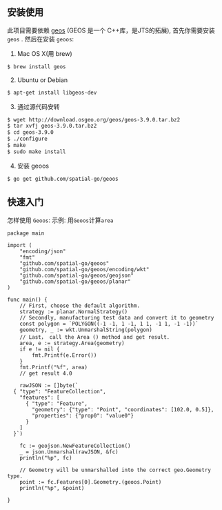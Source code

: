 ## 安装使用

此项目需要依赖 [geos](https://github.com/libgeos/geos) (GEOS 是一个 C++库，是​JTS的拓展), 首先你需要安装 `geos` . 然后在安装 `geoos`:

1. Mac OS X(用 brew)
```sh
$ brew install geos
```
2. Ubuntu or Debian
```sh
$ apt-get install libgeos-dev
```
3. 通过源代码安转
```sh
$ wget http://download.osgeo.org/geos/geos-3.9.0.tar.bz2
$ tar xvfj geos-3.9.0.tar.bz2
$ cd geos-3.9.0
$ ./configure
$ make
$ sudo make install
```
4. 安装 geoos
```sh
$ go get github.com/spatial-go/geoos
```

## 快速入门
怎样使用 `Geoos`:
示例: 用`Geoos`计算`area`
```
package main

import (
	"encoding/json"
	"fmt"
	"github.com/spatial-go/geoos"
	"github.com/spatial-go/geoos/encoding/wkt"
	"github.com/spatial-go/geoos/geojson"
	"github.com/spatial-go/geoos/planar"
)

func main() {
	// First, choose the default algorithm.
	strategy := planar.NormalStrategy()
	// Secondly, manufacturing test data and convert it to geometry
	const polygon = `POLYGON((-1 -1, 1 -1, 1 1, -1 1, -1 -1))`
	geometry, _ := wkt.UnmarshalString(polygon)
	// Last， call the Area () method and get result.
	area, e := strategy.Area(geometry)
	if e != nil {
		fmt.Printf(e.Error())
	}
	fmt.Printf("%f", area)
	// get result 4.0

	rawJSON := []byte(`
  { "type": "FeatureCollection",
	"features": [
	  { "type": "Feature",
		"geometry": {"type": "Point", "coordinates": [102.0, 0.5]},
		"properties": {"prop0": "value0"}
	  }
	]
  }`)

	fc := geojson.NewFeatureCollection()
	_ = json.Unmarshal(rawJSON, &fc)
	println("%p", fc)

	// Geometry will be unmarshalled into the correct geo.Geometry type.
	point := fc.Features[0].Geometry.(geoos.Point)
	println("%p", &point)

}

```